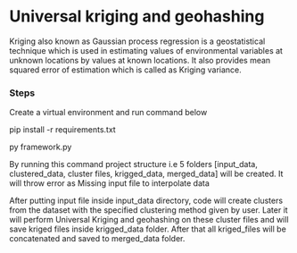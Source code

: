 # Universal kriging and geohashing

Kriging also known as Gaussian process regression is a geostatistical technique which is used in estimating values of environmental variables at unknown locations by values at known locations. It also provides mean squared error of estimation which is called as Kriging variance. 

### Steps

Create a virtual environment and run command below

pip install -r requirements.txt

py framework.py

By running this command project structure i.e 5 folders [input_data, clustered_data, cluster files, krigged_data, merged_data] will be created.
It will throw error as Missing input file to interpolate data 

After putting input file inside input_data directory, code will create clusters from the dataset with the specified clustering method given by user.
Later it will perform Universal Kriging and geohashing on these cluster files and will save kriged files inside krigged_data folder. After that all kriged_files will be concatenated and saved to merged_data folder.




